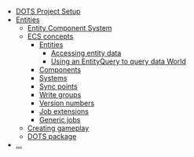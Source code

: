 - [DOTS Project Setup](https://docs.unity3d.com/Packages/com.unity.entities@0.17/manual/install_setup.html)
- [Entities](Entities/_nav.md)
	- [Entity Component System](Entities/Index.md)
	- [ECS concepts]()
		- [Entities]()
			- [Accessing entity data]()
			- [Using an EntityQuery to query data World]()
		- [Components]()
		- [Systems]()
		- [Sync points]()
		- [Write groups]()
		- [Version numbers]()
		- [Job extensions]()
		- [Generic jobs]()
	- [Creating gameplay]()
	- [DOTS package]()
- [...]()

